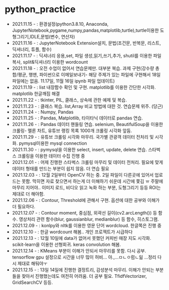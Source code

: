 # python_practice
- 2021.11.15 - : 환경설정(python3.8.10, Anaconda, JupyterNotebook,pygame,numpy,pandas,matplotlib,turtle),turtle이용한 도형그리기,IDLE,문법(변수, 연산자)
- 2021.11.16 - : JupyterNotebook Extension설치, 문법(조건문, 반복문, 리스트, 딕셔너리, 튜플, 함수)
- 2021.11.17 - : 딕셔너리 응용,set, 파일 생성,읽기,쓰기,추가, shutil를 이용한 파일복사, split&딕셔너리 이용한 wordcount
- 2021.11.18 - : 오전 수업이 없어서 연습문제만. 대부분 복습. 과제 구현(강수량 총합/평균, 행맨, 파이썬으로 이메일보내기- 해당 주제가 있는 파일에 구현해서 18일 파일에는 없음. 11.17일, 11월 16일 ipynb 파일 업데이트)
- 2021.11.19 - : list 내장함수 확인 및 구현. matplotlib를 이용한 간단한 시각화. matplotlib 한글깨짐 해결
- 2021.11.22 - : tkinter, PIL, 클래스, 상속에 관한 예제 및 복습.
- 2021.11.23 - : 클래스 복습. list,Array 비교 방법에 대한 것. 연습문제 위주. (당근)
- 2021.11.24 - : Numpy, Pandas 
- 2021.11.25 - : Pandas, Matplotlib, 타이타닉 데이터로 pandas 연습.
- 2021.11.26 - : Pandas 데이터 핸들링 연습. selenium, BeautifulSoup을 이용한 크롤링- 멜론 차트, 유튜브 랭킹 목록 1000개 크롤링 시각화 앞둠. 
- 2021.11.29 - : 유튜브 크롤링 시각화 마무리. 국가별 관광객 데이터 전처리 및 시각화. pymysql이용한 mysql connection 
- 2021.11.30 - : pymysql을 이용한 select, insert, update, delete 연습. 스타벅스 크롤링을 이용한 데이터 수집 진행 중
- 2021.12.01 - : 어제 진행한 스타벅스 크롤링 마무리 및 데이터 전처리. 필요에 맞게 데이터 형태를 만드는 부분이 쉽지 않음. 더 연습 필요
- 2021.12.03 - : 12월 2일부터 OpenCV 하는 중. 2일 파일이 다른곳에 있어서 업로드는 못함. 막히면 자료 찾으면서 하는게 더 이해하기 쉬운데 시간에 쫓김 ㅠ 주말에마무리 지어야.. 이미지 로드, 비디오 읽고 녹화 하는 부분, 도형그리기 등등 ROI는 제대로 더 해야함. 
- 2021.12.06 - : Contour, Threshold에 관해서 구현. 옵션에 대한 공부와 이해가 더 필요하다. 
- 2021.12.07 - : Contour moment, 중심점, 외곽선 길이(cv2.arcLength()) 등 함수. 영상처리 관련 함수(blur, gaussianblur, medianblur) 등 함수, 히스토그램. 
- 2021.12.09 - : konlpy와 nltk를 이용한 영문 단어 wordcloud. 한글쪽은 진행 중
- 2021.12.10 - : 한글 wordcount 해봄.. 개인 프로젝트가 시급하다
- 2021.12.13 - : 12월 10일에 data가 없어서 못했던 커피빈 매장 지도 시각화. scikit-learn을 이용한 선형회귀. keras convolution 해봄. 
- 2021.12.14 - : KMeans 부분이 이해가 안되서 마무리를 못함. 다시 공부. tensorflow gpu 설정으로 시간을 너무 많이 허비... 아.,...ㅁㄴㅇ럼ㄴ읾 ...정리 다시 제대로 해둬야ㅜ 
- 2021.12.15 - : 13일 14일에 진행한 결정트리, 감성분석 마무리. 이해가 안되는 부분들을 찾아서 진행했는데도 여전히 어려움. 더 공부 필요. TfidfVectorizer, GridSearchCV 등등.
